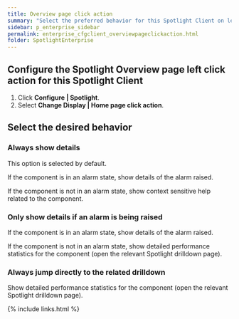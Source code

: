 ```yaml
---
title: Overview page click action
summary: "Select the preferred behavior for this Spotlight Client on left click a Spotlight Overview page component."
sidebar: p_enterprise_sidebar
permalink: enterprise_cfgclient_overviewpageclickaction.html
folder: SpotlightEnterprise
---
```




## Configure the Spotlight Overview page left click action for this Spotlight Client

1. Click **Configure \| Spotlight**.
2. Select **Change Display \| Home page click action**.


## Select the desired behavior

### Always show details

This option is selected by default.

If the component is in an alarm state, show details of the alarm raised.

If the component is not in an alarm state, show context sensitive help related to the component.

### Only show details if an alarm is being raised

If the component is in an alarm state, show details of the alarm raised.

If the component is not in an alarm state, show detailed performance statistics for the component (open the relevant Spotlight drilldown page).

### Always jump directly to the related drilldown

Show detailed performance statistics for the component (open the relevant Spotlight drilldown page).




{% include links.html %}
